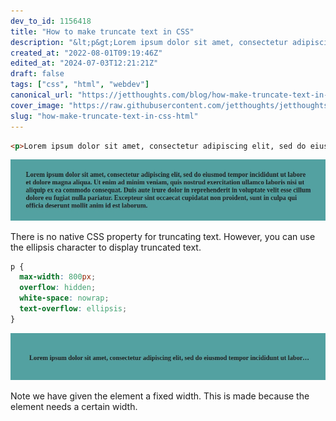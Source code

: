 ```yaml
---
dev_to_id: 1156418
title: "How to make truncate text in CSS"
description: "&lt;p&gt;Lorem ipsum dolor sit amet, consectetur adipiscing elit, sed do eiusmod tempor incididunt..."
created_at: "2022-08-01T09:19:46Z"
edited_at: "2024-07-03T12:21:21Z"
draft: false
tags: ["css", "html", "webdev"]
canonical_url: "https://jetthoughts.com/blog/how-make-truncate-text-in-css-html/"
cover_image: "https://raw.githubusercontent.com/jetthoughts/jetthoughts.github.io/master/static/assets/img/blog/how-make-truncate-text-in-css-html/cover.png"
slug: "how-make-truncate-text-in-css-html"
---
```

```html
<p>Lorem ipsum dolor sit amet, consectetur adipiscing elit, sed do eiusmod tempor incididunt ut labore et dolore magna aliqua. Ut enim ad minim veniam, quis nostrud exercitation ullamco laboris nisi ut aliquip ex ea commodo consequat. Duis aute irure dolor in reprehenderit in voluptate velit esse cillum dolore eu fugiat nulla pariatur. Excepteur sint occaecat cupidatat non proident, sunt in culpa qui officia deserunt mollit anim id est laborum.</p>
```
![Image description](https://raw.githubusercontent.com/jetthoughts/jetthoughts.github.io/master/static/assets/img/blog/how-make-truncate-text-in-css-html/file_0.png)

There is no native CSS property for truncating text. However, you can use the ellipsis character to display truncated text.
```css
p {
  max-width: 800px;
  overflow: hidden;
  white-space: nowrap;
  text-overflow: ellipsis;
}
```
![Image description](https://raw.githubusercontent.com/jetthoughts/jetthoughts.github.io/master/static/assets/img/blog/how-make-truncate-text-in-css-html/file_1.png)

Note we have given the element a fixed width. This is made because the element needs a certain width. 